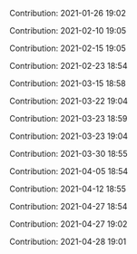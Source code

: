 Contribution: 2021-01-26 19:02

Contribution: 2021-02-10 19:05

Contribution: 2021-02-15 19:05

Contribution: 2021-02-23 18:54

Contribution: 2021-03-15 18:58

Contribution: 2021-03-22 19:04

Contribution: 2021-03-23 18:59

Contribution: 2021-03-23 19:04

Contribution: 2021-03-30 18:55

Contribution: 2021-04-05 18:54

Contribution: 2021-04-12 18:55

Contribution: 2021-04-27 18:54

Contribution: 2021-04-27 19:02

Contribution: 2021-04-28 19:01

